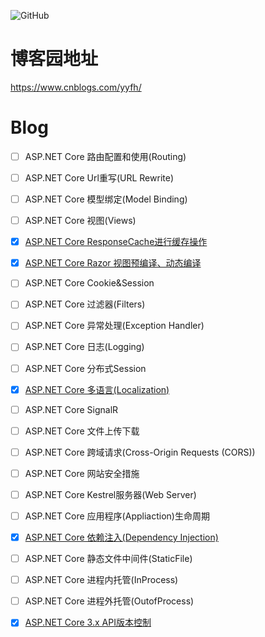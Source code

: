 
![GitHub](https://img.shields.io/github/license/hueifeng/BlogSample)

# 博客园地址

https://www.cnblogs.com/yyfh/

# Blog

- [ ] ASP.NET Core 路由配置和使用(Routing)
- [ ] ASP.NET Core Url重写(URL Rewrite)
- [ ] ASP.NET Core 模型绑定(Model Binding)
- [ ] ASP.NET Core 视图(Views)
- [x] [ASP.NET Core ResponseCache进行缓存操作](https://www.cnblogs.com/yyfh/p/12361255.html)
- [x] [ASP.NET Core Razor 视图预编译、动态编译](https://www.cnblogs.com/yyfh/p/12373249.html)
- [ ] ASP.NET Core Cookie&Session
- [ ] ASP.NET Core 过滤器(Filters)
- [ ] ASP.NET Core 异常处理(Exception Handler)
- [ ] ASP.NET Core 日志(Logging)
- [ ] ASP.NET Core 分布式Session
- [x] [ASP.NET Core 多语言(Localization)](https://blog.csdn.net/qq_27843785/article/details/105846386)
- [ ] ASP.NET Core SignalR
- [ ] ASP.NET Core 文件上传下载
- [ ] ASP.NET Core 跨域请求(Cross-Origin Requests (CORS))
- [ ] ASP.NET Core 网站安全措施
- [ ] ASP.NET Core Kestrel服务器(Web Server)
- [ ] ASP.NET Core 应用程序(Appliaction)生命周期
- [x] [ASP.NET Core 依赖注入(Dependency Injection)](https://www.cnblogs.com/yyfh/p/12915067.html)
- [ ] ASP.NET Core 静态文件中间件(StaticFile)
- [ ] ASP.NET Core 进程内托管(InProcess)
- [ ] ASP.NET Core 进程外托管(OutofProcess)
- [x] [ASP.NET Core 3.x API版本控制](https://www.cnblogs.com/yyfh/p/13033543.html)


